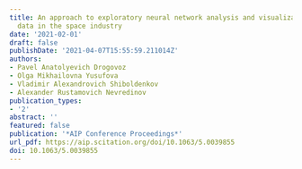 ```yaml
---
title: An approach to exploratory neural network analysis and visualization of economic
  data in the space industry
date: '2021-02-01'
draft: false
publishDate: '2021-04-07T15:55:59.211014Z'
authors:
- Pavel Anatolyevich Drogovoz
- Olga Mikhailovna Yusufova
- Vladimir Alexandrovich Shiboldenkov
- Alexander Rustamovich Nevredinov
publication_types:
- '2'
abstract: ''
featured: false
publication: '*AIP Conference Proceedings*'
url_pdf: https://aip.scitation.org/doi/10.1063/5.0039855
doi: 10.1063/5.0039855
---
```


